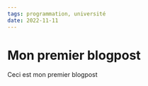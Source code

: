 ```yaml
---
tags: programmation, université
date: 2022-11-11
---
```


# Mon premier blogpost

Ceci est mon premier blogpost